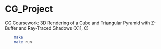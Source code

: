 # CG_Project
CG Coursework: 3D Rendering of a Cube and Triangular Pyramid with Z-Buffer and Ray-Traced Shadows (X11, C)

``` bash
    make 
    make run
